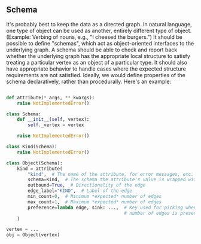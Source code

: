 ## Schema

It's probably best to keep the data as a directed graph. In natural language, one type of 
object can be used as another, entirely different type of object. (Example: Verbing of
nouns, e.g., "I cheesed the burgers.") It should be possible to define "schemas", which
act as object-oriented interfaces to the underlying graph. A schema should be able to
check and report back whether the underlying graph has the appropriate local structure 
to satisfy treating a particular vertex as an object of a particular type. It should
also have appropriate behavior to handle cases where the expected structure requirements
are not satisfied. Ideally, we would define properties of the schema declaratively,
rather than procedurally. Here's an example:

```python

def attribute(*_args, **_kwargs):
    raise NotImplementedError()

class Schema:
    def __init__(self, vertex):
        self._vertex = vertex

    raise NotImplementedError()

class Kind(Schema):    
    raise NotImplementedError()

class Object(Schema): 
    kind = attribute(
        "kind",  # The name of the attribute, for error messages, etc.
        schema=Kind,  # The schema the attribute's value is wrapped with when present
        outbound=True,  # Directionality of the edge
        edge_label="KIND",  # Label of the edge
        min_count=0,  # Minimum *expected* number of edges
        max_count=1,  # Maximum *expected* number of edges
        preference=lambda edge, sink: ...,  # Key used for picking when more than expected
                                            # number of edges is present
    )

vertex = ...
obj = Object(vertex)
```
